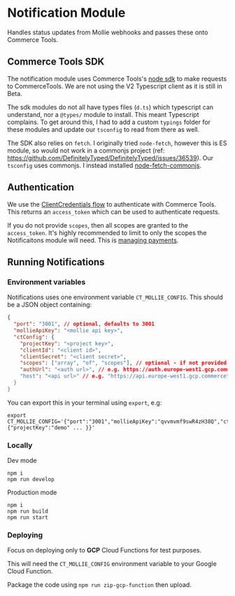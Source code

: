 # Notification Module

Handles status updates from Mollie webhooks and passes these onto Commerce Tools.

## Commerce Tools SDK

The notification module uses Commerce Tools's [node sdk](https://commercetools.github.io/nodejs/sdk/) to make requests to CommerceTools. We are not using the V2 Typescript client as it is still in Beta.

The sdk modules do not all have types files (`d.ts`) which typescript can understand, nor a `@types/` module to install. This meant Typescript complains. To get around this, I had to add a custom `typings` folder for these modules and update our `tsconfig` to read from there as well.

The SDK also relies on `fetch`. I originally tried `node-fetch`, however this is ES module, so would not work in a commonjs project (ref: https://github.com/DefinitelyTyped/DefinitelyTyped/issues/36539). Our `tsconfig` uses commonjs. I instead installed [node-fetch-commonjs](https://www.npmjs.com/package/node-fetch-commonjs).

## Authentication

We use the [ClientCredentials flow](https://docs.commercetools.com/api/authorization#client-credentials-flow) to authenticate with Commerce Tools. This returns an `access_token` which can be used to authenticate requests.

If you do not provide `scopes`, then all scopes are granted to the `access_token`. It's highly recommended to limit to only the scopes the Notificaitons module will need. This is [managing payments](https://docs.commercetools.com/api/scopes#manage_paymentsprojectkey).

## Running Notifications

### Environment variables

Notifications uses one environment variable `CT_MOLLIE_CONFIG`. This should be a JSON object containing:

```json
{
  "port": "3001", // optional, defaults to 3001
  "mollieApiKey": "<mollie api key>",
  "ctConfig": {
    "projectKey": "<project key>",
    "clientId": "<client id>",
    "clientSecret": "<client secret>",
    "scopes": ["array", "of", "scopes"], // optional - if not provided the access_token will have full permissions
    "authUrl": "<auth url>", // e.g. https://auth.europe-west1.gcp.commercetools.com
    "host": "<api url>" // e.g. "https://api.europe-west1.gcp.commercetools.com
  }
}
```

You can export this in your terminal using `export`, e.g:

```
export CT_MOLLIE_CONFIG='{"port":"3001","mollieApiKey":"qvvmvmf9swR4zH38Q","ctConfig":{"projectKey":"demo" ... }}'
```

### Locally

Dev mode

```
npm i
npm run develop
```

Production mode

```
npm i
npm run build
npm run start
```

### Deploying

Focus on deploying only to **GCP** Cloud Functions for test purposes.

This will need the `CT_MOLLIE_CONFIG` environment variable to your Google Cloud Function.

Package the code using `npm run zip-gcp-function` then upload.
